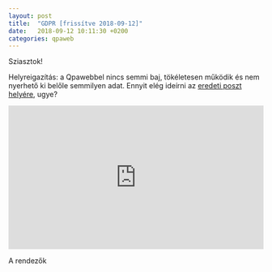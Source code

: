```yaml
---
layout: post
title:  "GDPR [frissítve 2018-09-12]"
date:   2018-09-12 10:11:30 +0200
categories: qpaweb
---
```


Sziasztok!

Helyreigazítás: a Qpawebbel nincs semmi baj, tökéletesen működik és nem nyerhető ki belőle semmilyen adat. Ennyit elég ideírni az [eredeti poszt helyére][github-link], ugye?

<div style="width: 100%; height: 0px; position: relative; padding-bottom: 56.250%;"><iframe src="https://streamable.com/s/xj62z/pyhtpq" frameborder="0" width="100%" height="100%" allowfullscreen style="width: 100%; height: 100%; position: absolute;"></iframe></div>

A rendezők


[github-link]: https://github.com/kiskoza/qpaweb/blob/2f3b16fb465ee36d41b0775d18dd0158f60f084e/_posts/2018-09-12-3-qpaweb-allapota.markdown
